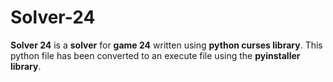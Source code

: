 # Solver-24


**Solver 24** is a **solver** for **game 24** written using **python curses library**. 
This python file has been converted to an execute file using the **pyinstaller library**.
